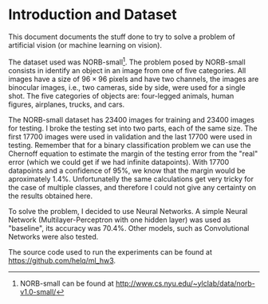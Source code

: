 <!--\listoftodos-->

# Introduction and Dataset #

<!--
   -\inlinetodo{Explain what is this paper about, the problems presented in the homework, and
   -the data}
   -->

This document documents the stuff done to try to solve a problem of artificial vision (or
machine learning on vision).

The dataset used was NORB-small[^norburl]. The problem posed by NORB-small consists in
identify an object in an image from one of five categories. All images have a size of $96
\times 96$ pixels and have two channels, the images are binocular images, i.e., two
cameras, side by side, were used for a single shot. The five categories of objects are:
four-legged animals, human figures, airplanes, trucks, and cars.

[^norburl]: NORB-small can be found at <http://www.cs.nyu.edu/~ylclab/data/norb-v1.0-small/>

The NORB-small dataset has 23400 images for training and 23400 images for testing. I
broke the testing set into two parts, each of the same size. The first 17700 images were
used in validation and the last 17700 were used in testing. Remember that for a binary
classification problem we can use the Chernoff equation to estimate the margin of the
testing error from the "real" error (which we could get if we had infinite datapoints).
With 17700 datapoints and a confidence of 95%, we know that the margin would be
aproximately $1.4\%$. Unfortunatelly the same calculations get very tricky for the case of
multiple classes, and therefore I could not give any certainty on the results obtained
here.

To solve the problem, I decided to use Neural Networks. A simple Neural Network
(Multilayer-Perceptron with one hidden layer) was used as "baseline", its accuracy was
$70.4\%$. Other models, such as Convolutional Networks were also tested.

The source code used to run the experiments can be found at <https://github.com/helq/ml_hw3>.

<!-- vim:set filetype=markdown.pandoc : -->
